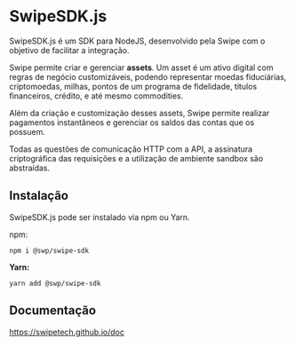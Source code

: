 # SwipeSDK.js

SwipeSDK.js é um SDK para NodeJS, desenvolvido pela Swipe com o objetivo de facilitar a integração.

Swipe permite criar e gerenciar **assets**. Um asset é um ativo digital com regras de negócio customizáveis, podendo representar moedas fiduciárias, criptomoedas, milhas, pontos de um programa de fidelidade, títulos financeiros, crédito, e até mesmo commodities.

Além da criação e customização desses assets, Swipe permite realizar pagamentos instantâneos e gerenciar os saldos das contas que os possuem.

Todas as questões de comunicação HTTP com a API, a assinatura criptográfica das requisições e a utilização de ambiente sandbox são abstraídas.

## Instalação

SwipeSDK.js pode ser instalado via npm ou Yarn.

npm:

```
npm i @swp/swipe-sdk
```

**Yarn:**

```
yarn add @swp/swipe-sdk
```

## Documentação

https://swipetech.github.io/doc